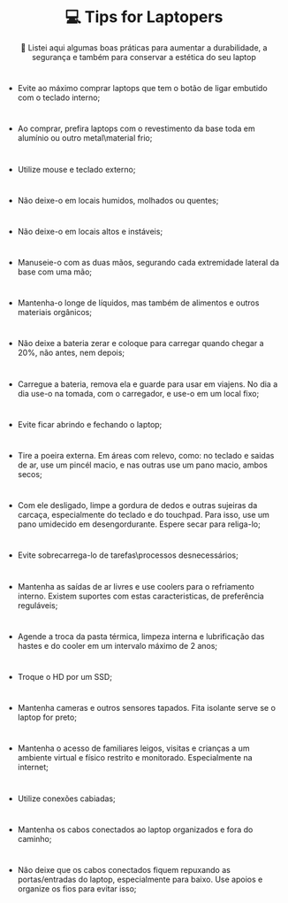 <h1 align="center">💻 Tips for Laptopers </h1>

<p align="center"> 🔗 Listei aqui algumas boas práticas para aumentar a durabilidade, a segurança e também para conservar a estética do seu laptop</p>

<h1> </h1>

<ul class="ck ck-todolist">
 <li> <span> Evite ao máximo comprar laptops que tem o botão de ligar embutido com o teclado interno; </span> </li>
 
 <h1> </h1>
 <li> <span> Ao comprar, prefira laptops com o revestimento da base toda em alumínio ou outro metal\material frio; </span> </li>
 
 <h1> </h1>
 <li> <span> Utilize mouse e teclado externo; </span> </li>
 
 <h1> </h1>
 <li> <span> Não deixe-o em locais humidos, molhados ou quentes; </span> </li>
 
 <h1> </h1>
 <li> <span> Não deixe-o em locais altos e instáveis; </span> </li>
 
 <h1> </h1>
 <li> <span> Manuseie-o com as duas mãos, segurando cada extremidade lateral da base com uma mão; </span> </li>
 
 <h1> </h1>
 <li> <span> Mantenha-o longe de líquidos, mas também de alimentos e outros materiais orgânicos; </span> </li>
 
 <h1> </h1>
 <li> <span> Não deixe a bateria zerar e coloque para carregar quando chegar a 20%, não antes, nem depois; </span> </li>
 
 <h1> </h1>
 <li> <span> Carregue a bateria, remova ela e guarde para usar em viajens. No dia a dia use-o na tomada, com o carregador, e use-o em um local fixo; </span> </li>
 
 <h1> </h1>
 <li> <span> Evite ficar abrindo e fechando o laptop; </span> </li>
 
 <h1> </h1>
 <li> <span> Tire a poeira externa. Em áreas com relevo, como: no teclado e saidas de ar, use um pincél macio, e nas outras use um pano macio, ambos secos; </span> </li>
 
 <h1> </h1>
 <li> <span> Com ele desligado, limpe a gordura de dedos e outras sujeiras da carcaça, especialmente do teclado e do touchpad. Para isso, use um pano umidecido em desengordurante. Espere secar para religa-lo; </span> </li>
 
 <h1> </h1>
 <li> <span> Evite sobrecarrega-lo de tarefas\processos desnecessários; </span> </li>
 
 <h1> </h1>
 <li> <span> Mantenha as saídas de ar livres e use coolers para o refriamento interno. Existem suportes com estas caracteristicas, de preferência reguláveis; </span> </li>
 
 <h1> </h1>
 <li> <span> Agende a troca da pasta térmica, limpeza interna e lubrificação das hastes e do cooler em um intervalo máximo de 2 anos; </span> </li>
 
 <h1> </h1>
 <li> <span> Troque o HD por um SSD; </span> </li>
 
 <h1> </h1>
 <li> <span> Mantenha cameras e outros sensores tapados. Fita isolante serve se o laptop for preto; </span> </li>
 
 <h1> </h1>
 <li> <span> Mantenha o acesso de familiares leigos, visitas e crianças a um ambiente virtual e físico restrito e monitorado. Especialmente na internet; </span> </li>
 
 <h1> </h1>
 <li> <span> Utilize conexões cabiadas; </span> </li>
  
 <h1> </h1>
 <li> <span> Mantenha os cabos conectados ao laptop organizados e fora do caminho; </span> </li>
 
 <h1> </h1>
 <li> <span> Não deixe que os cabos conectados fiquem repuxando as portas/entradas do laptop, especialmente para baixo. Use apoios e organize os fios para evitar isso; </span> </li>
 
</ul>
